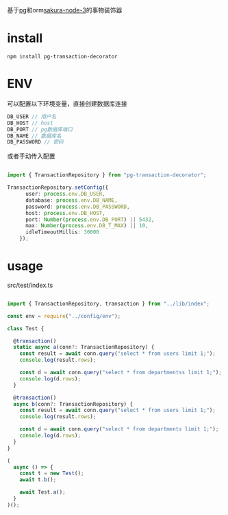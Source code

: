 基于[pg](https://www.npmjs.com/package/pg)和orm[sakura-node-3](https://www.npmjs.com/package/sakura-node-3)的事物装饰器

# install

`npm install pg-transaction-decorator`


# ENV

可以配置以下环境变量，直接创建数据库连接

```TypeScript
DB_USER // 用户名
DB_HOST // host
DB_PORT // pg数据库端口
DB_NAME // 数据库名
DB_PASSWORD // 密码

```

或者手动传入配置

```TypeScript

import { TransactionRepository } from "pg-transaction-decorator";

TransactionRepository.setConfig({
      user: process.env.DB_USER,
      database: process.env.DB_NAME,
      password: process.env.DB_PASSWORD,
      host: process.env.DB_HOST,
      port: Number(process.env.DB_PORT) || 5432,
      max: Number(process.env.DB_T_MAX) || 10,
      idleTimeoutMillis: 30000
    });

```

# usage

src/test/index.ts

```TypeScript

import { TransactionRepository, transaction } from "../lib/index";

const env = require("../config/env");

class Test {

  @transaction()
  static async a(conn?: TransactionRepository) {
    const result = await conn.query("select * from users limit 1;");
    console.log(result.rows);

    const d = await conn.query("select * from departmentss limit 1;");
    console.log(d.rows);
  }

  @transaction()
  async b(conn?: TransactionRepository) {
    const result = await conn.query("select * from users limit 1;");
    console.log(result.rows);

    const d = await conn.query("select * from departments limit 1;");
    console.log(d.rows);
  }
}

(
  async () => {
    const t = new Test();
    await t.b();

    await Test.a();
  }
)();


```
